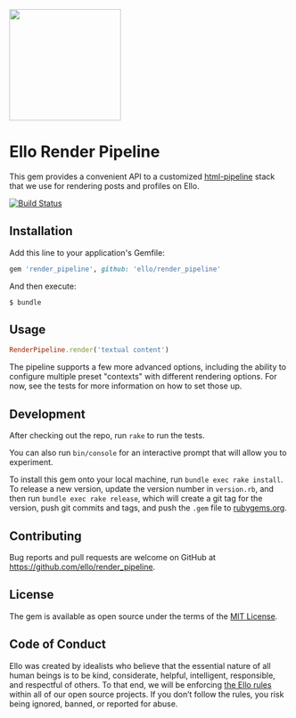 <img src="http://d324imu86q1bqn.cloudfront.net/uploads/user/avatar/641/large_Ello.1000x1000.png" width="200px" height="200px" />

# Ello Render Pipeline

This gem provides a convenient API to a customized [html-pipeline](https://github.com/jch/html-pipeline/) stack that we use for rendering posts and profiles on Ello.

[![Build Status](https://travis-ci.org/ello/render_pipeline.svg?branch=master)](https://travis-ci.org/ello/render_pipeline)

## Installation

Add this line to your application's Gemfile:

```ruby
gem 'render_pipeline', github: 'ello/render_pipeline'
```

And then execute:

    $ bundle


## Usage

```ruby
RenderPipeline.render('textual content')
```

The pipeline supports a few more advanced options, including the ability to configure multiple preset "contexts" with different rendering options. For now, see the tests for more information on how to set those up.

## Development

After checking out the repo, run `rake` to run the tests. 

You can also run `bin/console` for an interactive prompt that will allow you to experiment.

To install this gem onto your local machine, run `bundle exec rake install`. To release a new version, update the version number in `version.rb`, and then run `bundle exec rake release`, which will create a git tag for the version, push git commits and tags, and push the `.gem` file to [rubygems.org](https://rubygems.org).

## Contributing

Bug reports and pull requests are welcome on GitHub at https://github.com/ello/render_pipeline.

## License

The gem is available as open source under the terms of the [MIT License](http://opensource.org/licenses/MIT).


## Code of Conduct
Ello was created by idealists who believe that the essential nature of all human beings is to be kind, considerate, helpful, intelligent, responsible, and respectful of others. To that end, we will be enforcing [the Ello rules](https://ello.co/wtf/policies/rules/) within all of our open source projects. If you don’t follow the rules, you risk being ignored, banned, or reported for abuse.
